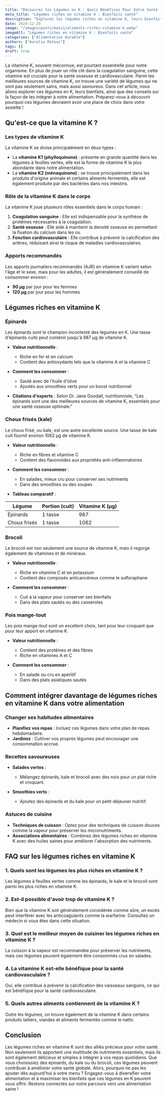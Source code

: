 ```yaml
---
title: "Découvrez les Légumes en K : Quels Bénéfices Pour Votre Santé ?"
meta_title: "Légumes riches en vitamine K : Bienfaits santé"
description: "Explorez les légumes riches en vitamine K, leurs bienfaits pour la santé et comment les intégrer dans votre alimentation quotidienne."
date: 2024-12-29
image: "/images/posts/mass1/aliments-riches-vitamine-k.webp"
imageAlt: "Légumes riches en vitamine K : Bienfaits santé"
categories: ["Alimentation durable"]
authors: ["Aurelie Mateus"]
tags: []
draft: true
---
```


La vitamine K, souvent méconnue, est pourtant essentielle pour notre organisme. En plus de jouer un rôle clé dans la coagulation sanguine, cette vitamine est cruciale pour la santé osseuse et cardiovasculaire. Parmi les meilleures sources de vitamine K, on trouve une variété de légumes qui ne sont pas seulement sains, mais aussi savoureux. Dans cet article, nous allons explorer ces légumes en K, leurs bienfaits, ainsi que des conseils sur la façon de les intégrer à votre alimentation. Préparez-vous à découvrir pourquoi ces légumes devraient avoir une place de choix dans votre assiette !

## Qu'est-ce que la vitamine K ?

### Les types de vitamine K

La vitamine K se divise principalement en deux types :
- La **vitamine K1 (phylloquinone)** : présente en grande quantité dans les légumes à feuilles vertes, elle est la forme de vitamine K la plus abondante dans notre alimentation.
- La **vitamine K2 (ménaquinone)** : se trouve principalement dans les produits d'origine animale et certains aliments fermentés, elle est également produite par des bactéries dans nos intestins.

### Rôle de la vitamine K dans le corps

La vitamine K joue plusieurs rôles essentiels dans le corps humain :
1. **Coagulation sanguine** : Elle est indispensable pour la synthèse de protéines nécessaires à la coagulation.
2. **Santé osseuse** : Elle aide à maintenir la densité osseuse en permettant la fixation du calcium dans les os.
3. **Fonction cardiovasculaire** : Elle contribue à prévenir la calcification des artères, réduisant ainsi le risque de maladies cardiovasculaires.

### Apports recommandés

Les apports journaliers recommandés (AJR) en vitamine K varient selon l'âge et le sexe, mais pour les adultes, il est généralement conseillé de consommer environ :
- **90 µg** par jour pour les femmes
- **120 µg** par jour pour les hommes

## Légumes riches en vitamine K

### Épinards

Les épinards sont le champion incontesté des légumes en K. Une tasse d'épinards cuits peut contenir jusqu'à 987 µg de vitamine K.

- **Valeur nutritionnelle** :
  - Riche en fer et en calcium
  - Contient des antioxydants tels que la vitamine A et la vitamine C

- **Comment les consommer** :
  - Sauté avec de l'huile d'olive
  - Ajoutés aux smoothies verts pour un boost nutritionnel

- **Citations d'experts** : Selon Dr. Jane Goodall, nutritionniste, "Les épinards sont une des meilleures sources de vitamine K, essentiels pour une santé osseuse optimale."

### Choux frisés (kale)

Le choux frisé, ou kale, est une autre excellente source. Une tasse de kale cuit fournit environ 1062 µg de vitamine K.

- **Valeur nutritionnelle** :
  - Riche en fibres et vitamine C
  - Contient des flavonoïdes aux propriétés anti-inflammatoires

- **Comment les consommer** :
  - En salades, mieux cru pour conserver ses nutriments
  - Dans des smoothies ou des soupes

- **Tableau comparatif** :

| Légume       | Portion (cuit) | Vitamine K (µg) |
|--------------|----------------|------------------|
| Épinards     | 1 tasse        | 987              |
| Choux frisés | 1 tasse        | 1062             |

### Brocoli

Le brocoli est non seulement une source de vitamine K, mais il regorge également de vitamines et de minéraux.

- **Valeur nutritionnelle** :
  - Riche en vitamine C et en potassium
  - Contient des composés anticancéreux comme le sulforaphane

- **Comment les consommer** :
  - Cuit à la vapeur pour conserver ses bienfaits
  - Dans des plats sautés ou des casseroles

### Pois mange-tout

Les pois mange-tout sont un excellent choix, tant pour leur croquant que pour leur apport en vitamine K.

- **Valeur nutritionnelle** :
  - Contient des protéines et des fibres
  - Riche en vitamines A et C

- **Comment les consommer** :
  - En salade ou cru en apéritif
  - Dans des plats asiatiques sautés

## Comment intégrer davantage de légumes riches en vitamine K dans votre alimentation

### Changer ses habitudes alimentaires

- **Planifiez vos repas** : Incluez ces légumes dans votre plan de repas hebdomadaire.
- **Jardinez** : Cultiver vos propres légumes peut encourager une consommation accrue.

### Recettes savoureuses

- **Salades vertes** :
  - Mélangez épinards, kale et brocoli avec des noix pour un plat riche et croquant.
  
- **Smoothies verts** :
  - Ajoutez des épinards et du kale pour un petit-déjeuner nutritif.

### Astuces de cuisine

- **Techniques de cuisson** : Optez pour des techniques de cuisson douces comme la vapeur pour préserver les micronutriments.
- **Associations alimentaires** : Combinez des légumes riches en vitamine K avec des huiles saines pour améliorer l'absorption des nutriments.

## FAQ sur les légumes riches en vitamine K

### 1. Quels sont les légumes les plus riches en vitamine K ?
Les légumes à feuilles vertes comme les épinards, le kale et le brocoli sont parmi les plus riches en vitamine K.

### 2. Est-il possible d'avoir trop de vitamine K ?
Bien que la vitamine K soit généralement considérée comme sûre, un excès peut interférer avec les anticoagulants comme la warfarine. Consultez un médecin si vous êtes dans cette situation.

### 3. Quel est le meilleur moyen de cuisiner les légumes riches en vitamine K ?
La cuisson à la vapeur est recommandée pour préserver les nutriments, mais ces légumes peuvent également être consommés crus en salades.

### 4. La vitamine K est-elle bénéfique pour la santé cardiovasculaire ?
Oui, elle contribue à prévenir la calcification des vaisseaux sanguins, ce qui est bénéfique pour la santé cardiovasculaire.

### 5. Quels autres aliments contiennent de la vitamine K ?
Outre les légumes, on trouve également de la vitamine K dans certains produits laitiers, viandes et aliments fermentés comme le natto.

## Conclusion

Les légumes riches en vitamine K sont des alliés précieux pour votre santé. Non seulement ils apportent une multitude de nutriments essentiels, mais ils sont également délicieux et simples à intégrer à vos repas quotidiens. Que vous choisissiez des épinards, du kale ou du brocoli, ces légumes peuvent contribuer à améliorer votre santé globale. Alors, pourquoi ne pas les ajouter dès aujourd'hui à votre menu ? Engagez-vous à diversifier votre alimentation et à maximiser les bienfaits que ces légumes en K peuvent vous offrir. Restons connectés sur notre parcours vers une alimentation saine !

